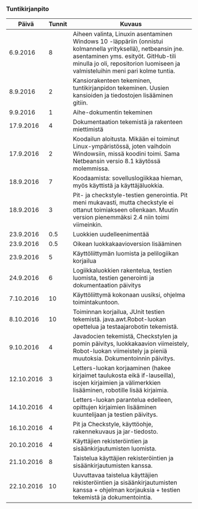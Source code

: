 ﻿### Tuntikirjanpito
Päivä | Tunnit | Kuvaus
--------------- | ----- | ------
6.9.2016 | 8 | Aiheen valinta, Linuxin asentaminen Windows 10 -läppäriin (onnistui kolmannella yrityksellä), netbeansin jne. asentaminen yms. esityöt. GitHub-tili minulla jo oli, repositorion luomiseen ja valmisteluihin meni pari kolme tuntia.
8.9.2016 | 2 | Kansiorakenteen tekeminen, tuntikirjanpidon tekeminen. Uusien kansioiden ja tiedostojen lisääminen gitiin.
9.9.2016 | 1 | Aihe-dokumentin tekeminen
17.9.2016 | 4 | Dokumentaation tekemistä ja rakenteen miettimistä
17.9.2016 | 2 | Koodailun aloitusta. Mikään ei toiminut Linux-ympäristössä, joten vaihdoin Windowsiin, missä koodini toimi. Sama Netbeansin versio 8.1 käytössä molemmissa.
18.9.2016 | 7 | Koodaamista: sovelluslogiikkaa hieman, myös käyttistä ja käyttäjäluokkia.
18.9.2016 | 3 | Pit- ja checkstyle-testien generointia. Pit meni mukavasti, mutta checkstyle ei ottanut toimiakseen ollenkaan. Muutin version pienemmäksi 2.4 niin toimi viimeinkin.
23.9.2016 | 0.5 | Luokkien uudelleenimentää
23.9.2016 | 0.5 | Oikean luokkakaavioversion lisääminen
23.9.2016 | 5 | Käyttöliittymän luomista ja pelilogiikan korjailua
24.9.2016 | 6 | Logiikkaluokkien rakentelua, testien luomista, testien generointi ja dokumentaation päivitys
7.10.2016 | 10 | Käyttöliittymä kokonaan uusiksi, ohjelma toimintakuntoon.
8.10.2016 | 10 | Toiminnan korjailua, JUnit testien tekemistä. java.awt.Robot-luokan opettelua ja testaajarobotin tekemistä.
9.10.2016 | 4 | Javadocien tekemistä, Checkstylen ja pomin päivitys, luokkakaavion viimeistely, Robot-luokan viimeistely ja pieniä muutoksia. Dokumentoinnin päivitys.
12.10.2016 | 3 | Letters-luokan korjaaminen (hakee kirjaimet taulukosta eikä if-lauseilla), isojen kirjaimien ja välimerkkien lisääminen, robotille lisää kirjaimia.
14.10.2016 | 4 | Letters-luokan parantelua edelleen, opittujen kirjaimien lisääminen kuuntelijaan ja testien päivitys.
16.10.2016 | 4 | Pit ja Checkstyle, käyttöohje, rakennekuvaus ja jar-tiedosto.
20.10.2016 | 4 | Käyttäjien rekisteröintien ja sisäänkirjautumisten luomista.
21.10.2016 | 8 | Taistelua käyttäjien rekisteröintien ja sisäänkirjautumisten kanssa.
22.10.2016 | 10 | Uuvuttavaa taistelua käyttäjien rekisteröintien ja sisäänkirjautumisten kanssa + ohjelman korjauksia + testien tekemistä ja dokumentointia.





